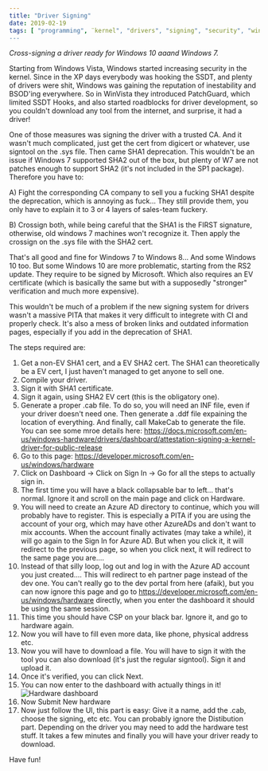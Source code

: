 ```yaml
---
title: "Driver Signing"
date: 2019-02-19
tags: [ "programming", ¨kernel", "drivers", "signing", "security", "windows"]
---
```



*Cross-signing a driver ready for Windows 10 aaand Windows 7.*

<!--more--> 

Starting from Windows Vista, Windows started increasing security in the kernel. Since in the XP days everybody was hooking the SSDT, and plenty of drivers were shit, Windows was gaining the reputation of inestability and BSOD'ing everywhere. So in WinVista they introduced PatchGuard, which limited SSDT Hooks, and also started roadblocks for driver development, so you couldn't download any tool from the internet, and surprise, it had a driver!

One of those measures was signing the driver with a trusted CA. And it wasn't much complicated, just get the cert from digicert or whatever, use signtool on the .sys file. Then came SHA1 deprecation. This wouldn't be an issue if Windows 7 supported SHA2 out of the box, but plenty of W7 are not patches enough to support SHA2 (it's not included in the SP1 package). Therefore you have to:

A) Fight the corresponding CA company to sell you a fucking SHA1 despite the deprecation, which is annoying as fuck... They still provide them, you only have to explain it to 3 or 4 layers of sales-team fuckery.

B) Crossign both, while being careful that the SHA1 is the FIRST signature, otherwise, old windows 7 machines won't recognize it. Then apply the crossign on the .sys file with the SHA2 cert.

That's all good and fine for Windows 7 to Windows 8... And some Windows 10 too. But some Windows 10 are more problematic, starting from the RS2 update. They require to be signed by Microsoft. Which also requires an EV certificate (which is basically the same but with a supposedly "stronger" verification and much more expensive).

This wouldn't be much of a problem if the new signing system for drivers wasn't a massive PITA that makes it very difficult to integrete with CI and properly check. It's also a mess of broken links and outdated information pages, especially if you add in the deprecation of SHA1.

The steps required are: 

 1. Get a non-EV SHA1 cert, and a EV SHA2 cert. The SHA1 can theoretically be a EV cert, I just haven't managed to get anyone to sell one.
 2. Compile your driver.
 3. Sign it with SHA1 certificate.
 4. Sign it again, using SHA2 EV cert (this is the obligatory one).
 5. Generate a proper .cab file. To do so, you will need an INF file, even if your driver doesn't need one. Then generate a .ddf file expaining the location of everything. And finally, call MakeCab to generate the file. You can see some mroe details here: https://docs.microsoft.com/en-us/windows-hardware/drivers/dashboard/attestation-signing-a-kernel-driver-for-public-release
 6. Go to this page: https://developer.microsoft.com/en-us/windows/hardware
 7. Click on Dashboard -> Click on Sign In -> Go for all the steps to actually sign in.
 8. The first time you will have a black collapsable bar to left... that's normal. Ignore it and scroll on the main page and click on Hardware.
 9. You will need to create an Azure AD directory to continue, which you will probably have to register. This is especially a PITA if you are using the account of your org, which may have other AzureADs and don't want to mix accounts. When the account finally activates (may take a while), it will go again to the Sign In for Azure AD. But when you click it, it will redirect to the previous page, so when you click next, it will redirect to the same page you are....
10. Instead of that silly loop, log out and log in with the Azure AD account you just created.... This will redirect to eh partner page instead of the dev one. You can't really go to the dev portal from here (afaik), but you can now ignore this page and go to https://developer.microsoft.com/en-us/windows/hardware directly, when you enter the dashboard it should be using the same session.
11. This time you should have CSP on your black bar. Ignore it, and go to hardware again.
12. Now you will have to fill even more data, like phone, physical address etc.
13. Now you will have to download a file. You will have to sign it with the tool you can also download (it's just the regular signtool). Sign it and upload it.
14. Once it's verified, you can click Next.
15. You can now enter to the dashboard with actually things in it! ![Hardware dashboard](https://cloud.ajimenez.es/index.php/s/dTDQNzjS2NXZF4C/preview)
16. Now Submit New hardware
17. Now just follow the UI, this part is easy: Give it a name, add the .cab, choose the signing, etc etc. You can probably ignore the Distibution part. Depending on the driver you may need to add the hardware test stuff. It takes a few minutes and finally you will have your driver ready to download.

Have fun!